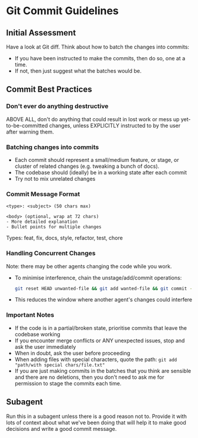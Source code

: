 # Git Commit Guidelines

## Initial Assessment
Have a look at Git diff. Think about how to batch the changes into commits:
- If you have been instructed to make the commits, then do so, one at a time.
- If not, then just suggest what the batches would be.

## Commit Best Practices

### Don't ever do anything destructive

ABOVE ALL, don't do anything that could result in lost work or mess up yet-to-be-committed changes, unless EXPLICITLY instructed to by the user after warning them.


### Batching changes into commits
- Each commit should represent a small/medium feature, or stage, or cluster of related changes (e.g. tweaking a bunch of docs).
- The codebase should (ideally) be in a working state after each commit
- Try not to mix unrelated changes

### Commit Message Format
```
<type>: <subject> (50 chars max)

<body> (optional, wrap at 72 chars)
- More detailed explanation
- Bullet points for multiple changes
```

Types: feat, fix, docs, style, refactor, test, chore

### Handling Concurrent Changes
Note: there may be other agents changing the code while you work.
- To minimise interference, chain the unstage/add/commit operations:
  ```bash
  git reset HEAD unwanted-file && git add wanted-file && git commit -m "fix: resolve auth bug"
  ```
- This reduces the window where another agent's changes could interfere

### Important Notes
- If the code is in a partial/broken state, prioritise commits that leave the codebase working
- If you encounter merge conflicts or ANY unexpected issues, stop and ask the user immediately
- When in doubt, ask the user before proceeding
- When adding files with special characters, quote the path: `git add "path/with special chars/file.txt"`
- If you are just making commits in the batches that you think are sensible and there are no deletions, then you don't need to ask me for permission to stage the commits each time. 

## Subagent

Run this in a subagent unless there is a good reason not to. Provide it with lots of context about what we've been doing that will help it to make good decisions and write a good commit message.